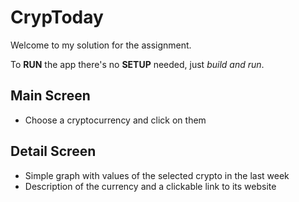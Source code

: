 # CrypToday

Welcome to my solution for the assignment.

To <b>RUN</b> the app there's no <b>SETUP</b> needed, just <i>build and run</i>. 

## Main Screen

- Choose a cryptocurrency and click on them

## Detail Screen

- Simple graph with values of the selected crypto in the last week
- Description of the currency and a clickable link to its website


